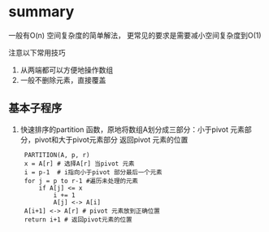 



# summary
一般有O(n) 空间复杂度的简单解法，
更常见的要求是需要减小空间复杂度到O(1)


注意以下常用技巧

1. 从两端都可以方便地操作数组
2. 一般不删除元素，直接覆盖


## 基本子程序
1. 快速排序的partition 函数，原地将数组A划分成三部分：小于pivot 元素部分，pivot和大于pivot元素部分
返回pivot 元素的位置

	    PARTITION(A, p, r)
		x = A[r] # 选择A[r] 当pivot 元素
		i = p-1  # i指向小于pivot 部分最后一个元素
		for j = p to r-1 #遍历未处理的元素
			if A[j] <= x
				i += 1
				A[j] <-> A[i]
		A[i+1] <-> A[r] # pivot 元素放到正确位置
		return i+1 # 返回pivot元素的位置
		

